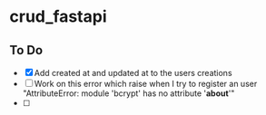 # crud_fastapi

## To Do
- [x] Add created at and updated at to the users creations
- [ ] Work on this error which raise when I try to register an user "AttributeError: module 'bcrypt' has no attribute '__about__'"
- [ ] 